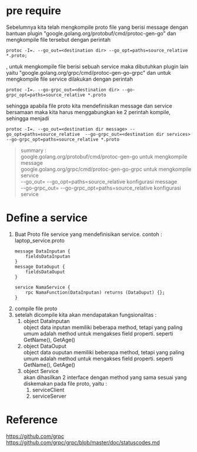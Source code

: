 # pre require <br />
Sebelumnya kita telah mengkompile proto file yang berisi message dengan bantuan plugin "google.golang.org/protobuf/cmd/protoc-gen-go" dan mengkompile file tersebut dengan perintah <br />
```
protoc -I=. --go_out=<destination dir> --go_opt=paths=source_relative *.proto;
```
, untuk mengkompile file berisi sebuah service maka dibutuhkan plugin lain yaitu "google.golang.org/grpc/cmd/protoc-gen-go-grpc" dan untuk mengkompile file service dilakukan dengan perintah
```
protoc -I=. --go-grpc_out=<destination dir> --go-grpc_opt=paths=source_relative *.proto
```
sehingga apabila file proto kita mendefinisikan message dan service bersamaan maka kita harus menggabungkan ke 2 perintah kompile, sehingga menjadi 
```
protoc -I=. --go_out=<destination dir message> --go_opt=paths=source_relative  --go-grpc_out=<destination dir services> --go-grpc_opt=paths=source_relative *.proto 
```
> summary : <br />
> google.golang.org/protobuf/cmd/protoc-gen-go untuk mengkompile message <br />
> google.golang.org/grpc/cmd/protoc-gen-go-grpc untuk mengkompile service <br />
> --go_out=<destination dir> --go_opt=paths=source_relative konfigurasi message <br />
> --go-grpc_out=<destination dir services> --go-grpc_opt=paths=source_relative konfigurasi service <br />
# Define a service
1. Buat Proto file service yang mendefinisikan service. contoh : laptop_service.proto
   ```
   message DataInputan {
       fieldsDataInputan
   }
   message DataOuput {
       fieldsDataOuput
   }

   service NamaService {
       rpc NamaFunction(DataInputan) returns (DataOuput) {};
   }
   ```
2. compile file proto 
3. setelah dicompile kita akan mendapatakan fungsionalitas :
   1. object DataInputan <br />
      object data inputan memiliki beberapa method, tetapi yang paling umum adalah method untuk mengakses field properti. seperti GetName(), GetAge() 
   2. object DataOuput <br />
      object data ouputan memiliki beberapa method, tetapi yang paling umum adalah method untuk mengakses field properti. seperti GetName(), GetAge()  
   3. object Service <br />
      akan dihasilkan 2 interface dengan method yang sama sesuai yang diskemakan pada file proto, yaitu :
      1.  serviceClient
      2.  serviceServer

# Reference 
https://github.com/grpc
https://github.com/grpc/grpc/blob/master/doc/statuscodes.md